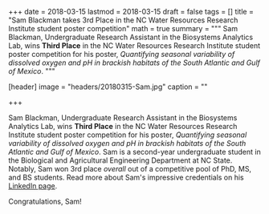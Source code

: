 +++
date = 2018-03-15
lastmod = 2018-03-15
draft = false
tags = []
title = "Sam Blackman takes 3rd Place in the NC Water Resources Research Institute student poster competition"
math = true
summary = """
Sam Blackman, Undergraduate Research Assistant in the Biosystems Analytics Lab, wins **Third Place** in the NC Water Resources Research Institute student poster competition for his poster, *Quantifying seasonal variability of dissolved oxygen and pH in brackish habitats of the South Atlantic and Gulf of Mexico*.
"""

[header]
image = "headers/20180315-Sam.jpg"
caption = ""

+++

Sam Blackman, Undergraduate Research Assistant in the Biosystems Analytics Lab, wins **Third Place** in the NC Water Resources Research Institute student poster competition for his poster, *Quantifying seasonal variability of dissolved oxygen and pH in brackish habitats of the South Atlantic and Gulf of Mexico*. Sam is a second-year undergraduate student in the Biological and Agricultural Engineering Department at NC State. Notably, Sam won 3rd place *overall* out of a competitive pool of PhD, MS, and BS students. Read more about Sam's impressive credentials on his [LinkedIn page](https://www.linkedin.com/in/samuel-blackman-87697a108/).   

Congratulations, Sam!